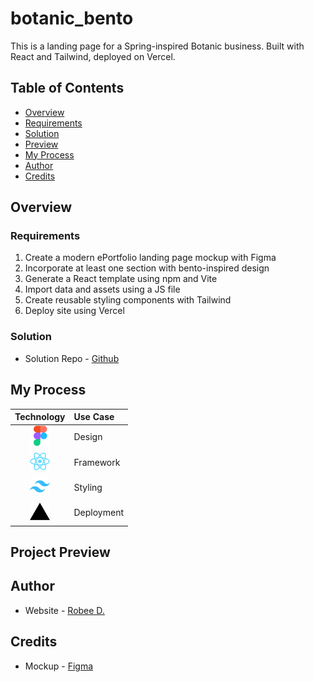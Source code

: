 # botanic_bento

This is a landing page for a Spring-inspired Botanic business. Built with React and Tailwind, deployed on Vercel.

## Table of Contents
- [Overview](#overview)
- [Requirements](#requirements)
- [Solution](#solution)
- [Preview](#project-preview)
- [My Process](#my-process)
- [Author](#author)
- [Credits](#credits)

## Overview

### Requirements
1. Create a modern ePortfolio landing page mockup with Figma
2. Incorporate at least one section with bento-inspired design
3. Generate a React template using npm and Vite
4. Import data and assets using a JS file
5. Create reusable styling components with Tailwind
6. Deploy site using Vercel

### Solution
- Solution Repo - [Github](https://github.com/robeeds/botanic_bento)

## My Process

| Technology | Use Case |
| :---: | :--- |
| <img src="https://github.com/devicons/devicon/blob/master/icons/figma/figma-original.svg" alt="Figma" height="32" width="32"/> | Design |
| <img src="https://github.com/devicons/devicon/blob/master/icons/react/react-original.svg" alt="React" height="32" width="32"/> | Framework |
| <img src="https://github.com/devicons/devicon/blob/master/icons/tailwindcss/tailwindcss-original.svg" alt="Tailwind" height="32" width="32"/> | Styling |
| <img src="https://github.com/devicons/devicon/blob/master/icons/vercel/vercel-original.svg" alt="Vercel" height="32" width="32"/> | Deployment |

## Project Preview

## Author

- Website - [Robee D.](https://www.robeeds.tech)

## Credits

- Mockup - [Figma](https://www.figma.com/file/dBw5eWpSsZJHFGpjeBeVV9/botanic_bento?type=design&node-id=0%3A1&mode=design&t=X77eH3T0cyZzVmkV-1)

